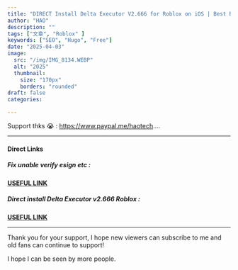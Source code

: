 ```yaml
---
title: "DIRECT Install Delta Executor V2.666 for Roblox on iOS | Best Roblox Executor on iPhone & iPad"
author: "HAO"
description: ""
tags: ["文章", "Roblox" ]
keywords: ["SEO", "Hugo", "Free"]
date: "2025-04-03"
image:
  src: "/img/IMG_8134.WEBP"
  alt: "2025"
  thumbnail:
    size: "170px"
    borders: "rounded"
draft: false
categories:

---
```


Support thks 😭 : https://www.paypal.me/haotech....
<!--more-->

---

#### **Direct Links**

##### **<font style="background:  "> Fix unable verify esign etc :</font>** 
**[ USEFUL LINK ](https://jiun8631.pages.dev/post/fixverify-250318/)**

##### **<font style="background: "> Direct install Delta Executor v2.666 Roblox :</font>** 
**[ USEFUL LINK ](itms-services://?action=download-manifest&amp;url=https%3A%2F%2Fdeltaios-executor.com%2FInstall1.plist)**

---

Thank you for your support, I hope new viewers can subscribe to me and old fans can continue to support!

I hope I can be seen by more people.

